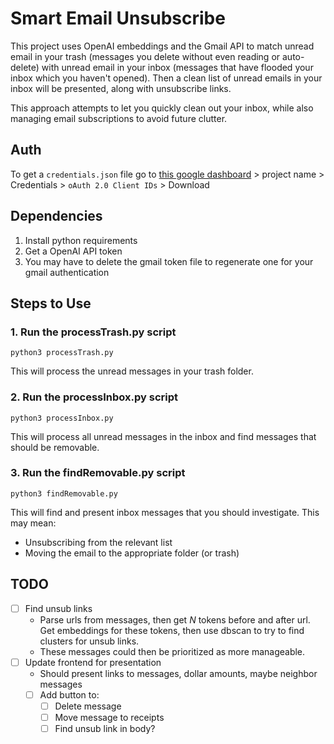 # Smart Email Unsubscribe

This project uses OpenAI embeddings and the Gmail API to match unread email in your trash
(messages you delete without even reading or auto-delete)
with unread email in your inbox
(messages that have flooded your inbox which you haven't opened).
Then a clean list of unread emails in your inbox will be presented, along with unsubscribe links.

This approach attempts to let you quickly clean out your inbox, while also managing email subscriptions to avoid future clutter.

## Auth
To get a `credentials.json` file go to [this google dashboard](https://console.cloud.google.com/apis/credentials?project=inbox-unsubscriber) > project name > Credentials > `oAuth 2.0 Client IDs` > Download

## Dependencies
1. Install python requirements
2. Get a OpenAI API token
3. You may have to delete the gmail token file to regenerate one for your gmail authentication

## Steps to Use

### 1. Run the processTrash.py script
```
python3 processTrash.py
```
This will process the unread messages in your trash folder.

### 2. Run the processInbox.py script
```
python3 processInbox.py
```
This will process all unread messages in the inbox and find messages that should be removable.

### 3. Run the findRemovable.py script
```
python3 findRemovable.py
```
This will find and present inbox messages that you should investigate.
This may mean:
- Unsubscribing from the relevant list
- Moving the email to the appropriate folder (or trash)


## TODO
- [ ] Find unsub links
    - Parse urls from messages, then get $N$ tokens before and after url. Get embeddings for these tokens, then use dbscan to try to find clusters for unsub links.
    - These messages could then be prioritized as more manageable.
- [ ] Update frontend for presentation
    - Should present links to messages, dollar amounts, maybe neighbor messages
    - [ ] Add button to:
        - [ ] Delete message
        - [ ] Move message to receipts
        - [ ] Find unsub link in body?
